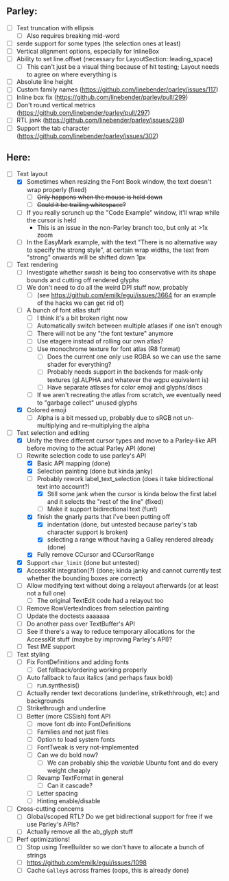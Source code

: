 ## Parley:
- [ ] Text truncation with ellipsis
  - [ ] Also requires breaking mid-word
- [ ] serde support for some types (the selection ones at least)
- [ ] Vertical alignment options, especially for InlineBox
- [ ] Ability to set line.offset (necessary for LayoutSection::leading_space)
  - [ ] This can't just be a visual thing because of hit testing; Layout needs to agree on where everything is
- [ ] Absolute line height
- [ ] Custom family names (https://github.com/linebender/parley/issues/117)
- [ ] Inline box fix (https://github.com/linebender/parley/pull/299)
- [ ] Don't round vertical metrics (https://github.com/linebender/parley/pull/297)
- [ ] RTL jank (https://github.com/linebender/parley/issues/298)
- [ ] Support the tab character (https://github.com/linebender/parley/issues/302)

## Here:
- [ ] Text layout
  - [x] Sometimes when resizing the Font Book window, the text doesn't wrap properly (fixed)
    - [ ] ~~Only happens when the mouse is held down~~
    - [ ] ~~Could it be trailing whitespace?~~
  - [ ] If you really scrunch up the "Code Example" window, it'll wrap while the cursor is held
    - This is an issue in the non-Parley branch too, but only at >1x zoom
  - [ ] In the EasyMark example, with the text "There is no alternative way to specify the strong style", at certain wrap widths, the text from "strong" onwards will be shifted down 1px
- [ ] Text rendering
  - [ ] Investigate whether swash is being too conservative with its shape bounds and cutting off rendered glyphs
  - [ ] We don't need to do all the weird DPI stuff now, probably
    - [ ] (see https://github.com/emilk/egui/issues/3664 for an example of the hacks we can get rid of)
  - [ ] A bunch of font atlas stuff
    - [ ] I think it's a bit broken right now
    - [ ] Automatically switch between multiple atlases if one isn't enough
    - [ ] There will not be any "the font texture" anymore
    - [ ] Use etagere instead of rolling our own atlas?
    - [ ] Use monochrome texture for font atlas (R8 format)
      - [ ] Does the current one only use RGBA so we can use the same shader for everything?
      - [ ] Probably needs support in the backends for mask-only textures (gl.ALPHA and whatever the wgpu equivalent is)
      - [ ] Have separate atlases for color emoji and glyphs/discs
    - [ ] If we aren't recreating the atlas from scratch, we eventually need to "garbage collect" unused glyphs
  - [x] Colored emoji
    - [ ] Alpha is a bit messed up, probably due to sRGB not un-multiplying and re-multiplying the alpha
- [ ] Text selection and editing
  - [x] Unify the three different cursor types and move to a Parley-like API before moving to the actual Parley API (done)
  - [ ] Rewrite selection code to use parley's API
    - [x] Basic API mapping (done)
    - [x] Selection painting (done but kinda janky)
    - [ ] Probably rework label_text_selection (does it take bidirectional text into account?)
      - [x] Still some jank when the cursor is kinda below the first label and it selects the "rest of the line" (fixed)
      - [ ] Make it support bidirectional text (fun!)
    - [x] finish the gnarly parts that i've been putting off
      - [x] indentation (done, but untested because parley's tab character support is broken)
      - [x] selecting a range without having a Galley rendered already (done)
    - [x] Fully remove CCursor and CCursorRange
  - [x] Support `char_limit` (done but untested)
  - [x] AccessKit integration(?) (done; kinda janky and cannot currently test whether the bounding boxes are correct)
  - [ ] Allow modifying text without doing a relayout afterwards (or at least not a full one)
    - [ ] The original TextEdit code had a relayout too
  - [ ] Remove RowVertexIndices from selection painting
  - [ ] Update the doctests aaaaaaa
  - [ ] Do another pass over TextBuffer's API
  - [ ] See if there's a way to reduce temporary allocations for the AccessKit stuff (maybe by improving Parley's API)?
  - [ ] Test IME support
- [ ] Text styling
  - [ ] Fix FontDefinitions and adding fonts
    - [ ] Get fallback/ordering working properly
  - [ ] Auto fallback to faux italics (and perhaps faux bold)
    - [ ] run.synthesis()
  - [ ] Actually render text decorations (underline, strikethhrough, etc) and backgrounds
  - [ ] Strikethrough and underline
  - [ ] Better (more CSSish) font API
    - [ ] move font db into FontDefinitions
    - [ ] Families and not just files
    - [ ] Option to load system fonts
    - [ ] FontTweak is very not-implemented
    - [ ] Can we do bold now?
      - [ ] We can probably ship the *variable* Ubuntu font and do every weight cheaply
    - [ ] Revamp TextFormat in general
      - [ ] Can it cascade?
    - [ ] Letter spacing
    - [ ] Hinting enable/disable
- [ ] Cross-cutting concerns
  - [ ] Global/scoped RTL? Do we get bidirectional support for free if we use Parley's APIs?
  - [ ] Actually remove all the ab_glyph stuff
- [ ] Perf optimizations!
  - [ ] Stop using TreeBuilder so we don't have to allocate a bunch of strings
  - [ ] https://github.com/emilk/egui/issues/1098
  - [ ] Cache `Galley`s across frames (oops, this is already done)
